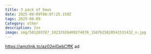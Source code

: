 ```yaml
---
title: 3 pack of bows
date: 2025-06-09T06:07:25.158Z
tags: 2025-06-09
Category: other
description: 2xx
image: img/501283787_10232926409274876_1587625820541531432_n.jpg
---
```

https://amzlink.to/az02eiGebCffK ad